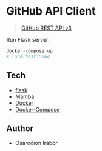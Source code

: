 # GitHub API Client

> [GitHub REST API v3]

Run Flask server:
```bash
docker-compose up
# localhost:5064
```

Tech 
------
* [flask]
* [Mamba]
* [Docker]
* [Docker-Compose]

Author
--------
* Osarodion Irabor

[flask]: http://flask.pocoo.org/
[GitHub REST API v3]: https://developer.github.com/v3/
[Mamba]: https://pypi.org/project/mamba/
[Docker]: https://docs.docker.com/engine/reference/builder/#usage
[Docker-Compose]: https://docs.docker.com/compose/compose-file/